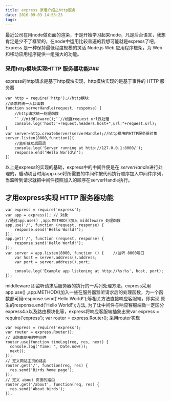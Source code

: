 ```yaml
---
title: express 原理介绍之http服务
date: 2016-09-03 14:53:23
tags:
---
```

最近公司在用node做页面的渲染，于是开始学习起来node，凡是后台语言，我想肯定是少不了框架的，在node中运用比较普遍的我想可能就是express了吧。
Express 是一种保持最低程度规模的灵活 Node.js Web 应用程序框架，为 Web 和移动应用程序提供一组强大的功能。

### 采用http模块实现HTTP 服务器功能###
express的http请求是基于http模块实现，http模块实现的是基于事件的 HTTP 服务器


    var http = require('http');//http模块
    //请求的统一入口函数
    function serverHandle(request, response) {
        //http请求统一处理函数
        `` //middleware();``//根据request.url做处理
        console.log('host:'+request.headers.host+",url:"+request.url);
    }
    var server=http.createServer(serverHandle);//http模块的HTTP服务器对象
    server.listen(8000,function(){
        //监听成功后回调
        console.log('Server running at http://127.0.0.1:8000/');
        response.end('Hello World\n');
    })


以上是express的实现的基础，express中的中间件便是在 *serverHandle*进行处理的，启动项目时用app.use将所需要的中间件按代码执行顺序加入中间件序列，当监听到请求就把中间件按照加入的顺序在serverHandle执行。

## 才用express实现 HTTP 服务器功能 ##

    var express = require('express');
    var app = express(); // 对象
    //通过app.use() ,app.METHOD()加入 middleware 处理函数
    app.use('/', function (request, response) {
        response.send('Hello World!');
    });
    app.get('/', function (request, response) {
        response.send('Hello World!');
    });
    var server = app.listen(8000, function () {    //监听 8000端口
        var host = server.address().address;
        var port = server.address().port;

        console.log('Example app listening at http://%s:%s', host, port);
    });

middleware 即监听请求后服务器的执行的一系列处理方法，express采用app.use() ,app.METHOD()加入一些在服务器监听请求后的处理函数，为一个函数都可用response.send('Hello World!');等相关方法直接响应客服端，即实现 原生的response.end('Hello World!');方法, 为了让中间件与响应客服端做一定区分express4.x以及路由模块化等，express将响应客服端抽象出来var express = require('express'); var router = express.Router();  采用router实现


    var express = require('express');
    var router = express.Router();
    // 该路由使用的中间件
    router.use(function timeLog(req, res, next) {
      console.log('Time: ', Date.now());
      next();
    });
    // 定义网站主页的路由
    router.get('/', function(req, res) {
      res.send('Birds home page');
    });
    // 定义 about 页面的路由
    router.get('/about', function(req, res) {
      res.send('About birds');
    });
